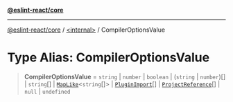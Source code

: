 [**@eslint-react/core**](../../README.md)

***

[@eslint-react/core](../../README.md) / [\<internal\>](../README.md) / CompilerOptionsValue

# Type Alias: CompilerOptionsValue

> **CompilerOptionsValue** = `string` \| `number` \| `boolean` \| (`string` \| `number`)[] \| `string`[] \| [`MapLike`](../interfaces/MapLike.md)\<`string`[]\> \| [`PluginImport`](../interfaces/PluginImport.md)[] \| [`ProjectReference`](../interfaces/ProjectReference.md)[] \| `null` \| `undefined`
